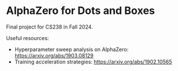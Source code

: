 # AlphaZero for Dots and Boxes
Final project for CS238 in Fall 2024.

Useful resources:
- Hyperparameter sweep analysis on AlphaZero: https://arxiv.org/abs/1903.08129
- Training acceleration strategies: https://arxiv.org/abs/1902.10565